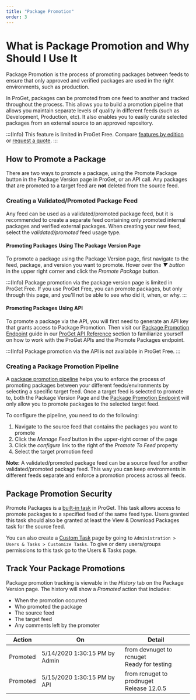 ```yaml
---
title: "Package Promotion"
order: 3
---
```


<h1>What is Package Promotion and Why Should I Use It</h1>

Package Promotion is the process of promoting packages between feeds to ensure that only approved and verified packages are used in the right environments, such as production. 

In ProGet, packages can be promoted from one feed to another and tracked throughout the process. This allows you to build a promotion pipeline that allows you maintain separate levels of quality in different feeds (such as Development, Production, etc). It also enables you to easily curate selected packages from an external source to an approved repository.  

:::(Info) 
This feature is limited in ProGet Free. Compare [features by edition](/docs/proget/administration/license) or [request a quote](https://inedo.com/proget/pricing/request-quote).
:::


## How to Promote a Package 
There are two ways to promote a package, using the Promote Package button in the Package Version page in ProGet, or an API call. Any packages that are promoted to a target feed are __not__ deleted from the source feed.

### Creating a Validated/Promoted Package Feed 

Any feed can be used as a validated/promoted package feed, but it is recommended to create a separate feed containing only promoted internal packages and verified external packages. When creating your new feed, select the _validated/promoted_ feed usage type.

#### Promoting Packages Using The Package Version Page

To promote a package using the Package Version page, first navigate to the feed, package, and version you want to promote. Hover over the _▼ button_ in the upper right corner and click the _Promote Package_ button.

:::(Info) 
Package promotion via the package version page is limited in ProGet Free. If you use ProGet Free, you can promote packages, but only through this page, and you'll not be able to see who did it, when, or why.
:::


#### Promoting Packages Using API 

To promote a package via the API, you will first need to generate an API key that grants access to Package Promotion. Then visit our [Package Promotion Endpoint](/docs/proget/packages/package-promotion) guide in our [ProGet API Reference](/docs/proget/api) section to familiarize yourself on how to work with the ProGet APIs and the Promote Packages endpoint.

:::(Info)
Package promotion via the API is not availabile in ProGet Free.
:::


### Creating a Package Promotion Pipeline

A [package promotion pipeline](https://blog.inedo.com/nuget/nuget-package-approval-workflow/) helps you to enforce the process of promoting packages between your different feeds/environments by selecting a specific target feed. Once a target feed is selected to promote to, both the Package Version Page and the [Package Promotion Endpoint](/docs/proget/packages/package-promotion) will only allow you to promote packages to the selected target feed.

To configure the pipeline, you need to do the following:
1. Navigate to the source feed that contains the packages you want to promote 
2. Click the _Manage Feed_ button in the upper-right corner of the page 
3. Click the _configure_ link to the right of the _Promote To Feed_ property 
4. Select the target promotion feed

**Note:** A validated/promoted package feed can be a source feed for another validated/promoted package feed. This way you can keep environments in different feeds separate and enforce a promotion  process across all feeds.

## Package Promotion Security 

Promote Packages is a [built-in task](/docs/proget/administration-security) in ProGet. This task allows access to promote packages to a specified feed of the same feed type. Users granted this task should also be granted at least the View & Download Packages task for the source feed. 

You can also create a [Custom Task](/docs/proget/administration-security/creating-tasks) page by going to `Administration > Users & Tasks > Customize Tasks`. To give or deny users/groups permissions to this task go to the Users & Tasks page.

## Track Your Package Promotions

Package promotion tracking is viewable in the _History_ tab on the Package Version page.  The history will show a _Promoted_ action that includes:
- When the promotion occurred
- Who promoted the package
- The source feed
- The target feed
- Any comments left by the promoter

|Action|On|Detail
|-----|-----|------
Promoted|5/14/2020 1:30:15 PM by Admin|from devnuget to rcnuget<br/>Ready for testing
Promoted|5/15/2020 1:30:15 PM by API|from rcnuget to prodnuget<br/>Release 12.0.5